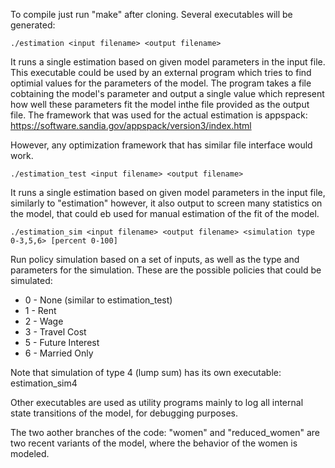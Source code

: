 To compile just run "make" after cloning. Several executables will be generated:

`./estimation <input filename> <output filename>`

It runs a single estimation based on given model parameters in the input file.
This executable could be used by an external program which tries to find optimial values for the parameters of the model.
The program takes a file cobtaining the model's parameter and output a single value which represent how well these parameters fit the model inthe file provided as the output file.
The framework that was used for the actual estimation is appspack: https://software.sandia.gov/appspack/version3/index.html

However, any optimization framework that has similar file interface would work.

`./estimation_test <input filename> <output filename>`

It runs a single estimation based on given model parameters in the input file, similarly to "estimation" however, it also output to screen many statistics on the model, that could eb used for manual estimation of the fit of the model.

`./estimation_sim <input filename> <output filename> <simulation type 0-3,5,6> [percent 0-100]`

Run policy simulation based on a set of inputs, as well as the type and parameters for the simulation. These are the possible policies that could be simulated:
* 0 - None (similar to estimation_test)
* 1 - Rent
* 2 - Wage
* 3 - Travel Cost
* 5 - Future Interest
* 6 - Married Only

Note that simulation of type 4 (lump sum) has its own executable: estimation_sim4

Other executables are used as utility programs mainly to log all internal state transitions of the model, for debugging purposes.

The two aother branches of the code: "women" and "reduced_women" are two recent variants of the model, where the behavior of the women is modeled.
